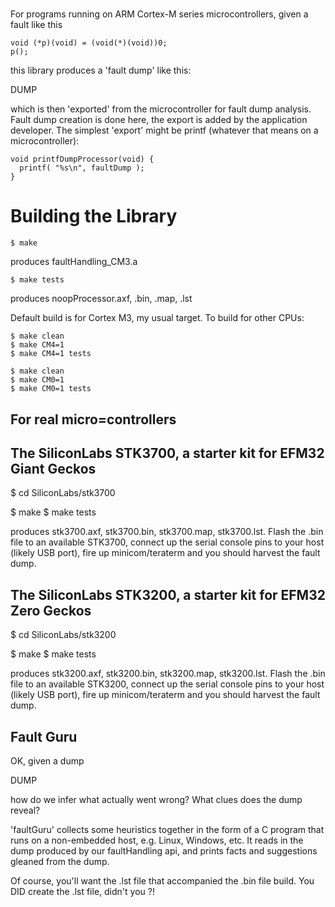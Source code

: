 #

For programs running on ARM Cortex-M series microcontrollers, given a
fault like this

```
void (*p)(void) = (void(*)(void))0;
p();
```
this library produces a 'fault dump' like this:

DUMP

which is then 'exported' from the microcontroller for fault dump
analysis.  Fault dump creation is done here, the export is added by
the application developer. The simplest 'export' might be printf
(whatever that means on a microcontroller):

```
void printfDumpProcessor(void) {
  printf( "%s\n", faultDump );
}
```

# Building the Library

```
$ make
```

produces faultHandling_CM3.a

```
$ make tests
```
produces noopProcessor.axf, .bin, .map, .lst

Default build is for Cortex M3, my usual target. To build for other CPUs:

```
$ make clean
$ make CM4=1
$ make CM4=1 tests

$ make clean
$ make CM0=1
$ make CM0=1 tests
```

## For real micro=controllers

## The SiliconLabs STK3700, a starter kit for EFM32 Giant Geckos

$ cd SiliconLabs/stk3700

$ make
$ make tests

produces stk3700.axf, stk3700.bin, stk3700.map, stk3700.lst. Flash the
.bin file to an available STK3700, connect up the serial console pins
to your host (likely USB port), fire up minicom/teraterm and you
should harvest the fault dump.

## The SiliconLabs STK3200, a starter kit for EFM32 Zero Geckos

$ cd SiliconLabs/stk3200

$ make
$ make tests

produces stk3200.axf, stk3200.bin, stk3200.map, stk3200.lst. Flash the
.bin file to an available STK3200, connect up the serial console pins
to your host (likely USB port), fire up minicom/teraterm and you
should harvest the fault dump.


## Fault Guru

OK, given a dump

DUMP

how do we infer what actually went wrong? What clues does the dump reveal?

'faultGuru' collects some heuristics together in the form of a C
program that runs on a non-embedded host, e.g. Linux, Windows, etc.
It reads in the dump produced by our faultHandling api, and prints
facts and suggestions gleaned from the dump.

Of course, you'll want the .lst file that accompanied the .bin file
build.  You DID create the .lst file, didn't you ?!